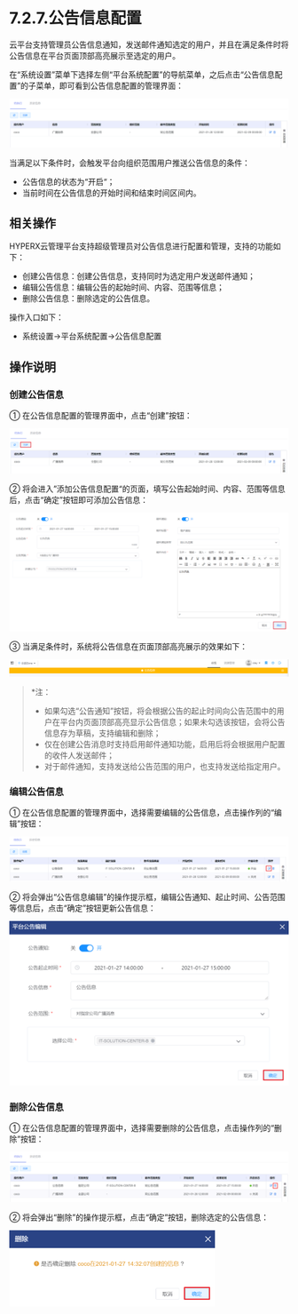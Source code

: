 # 7.2.7.公告信息配置

云平台支持管理员公告信息通知，发送邮件通知选定的用户，并且在满足条件时将公告信息在平台页面顶部高亮展示至选定的用户。

在“系统设置”菜单下选择左侧“平台系统配置”的导航菜单，之后点击“公告信息配置”的子菜单，即可看到公告信息配置的管理界面：

![image-20210127142629956](notice.assets/image-20210127142629956.png)

当满足以下条件时，会触发平台向组织范围用户推送公告信息的条件：

- 公告信息的状态为“开启“；
- 当前时间在公告信息的开始时间和结束时间区间内。

## 相关操作

HYPERX云管理平台支持超级管理员对公告信息进行配置和管理，支持的功能如下：

- 创建公告信息：创建公告信息，支持同时为选定用户发送邮件通知；
- 编辑公告信息：编辑公告的起始时间、内容、范围等信息；
- 删除公告信息：删除选定的公告信息。

操作入口如下：

- 系统设置→平台系统配置→公告信息配置

##  操作说明

### 创建公告信息

① 在公告信息配置的管理界面中，点击“创建”按钮：

![image-20210127142701803](notice.assets/image-20210127142701803.png)

② 将会进入”添加公告信息配置“的页面，填写公告起始时间、内容、范围等信息后，点击“确定”按钮即可添加公告信息：

![image-20210127143000066](notice.assets/image-20210127143000066.png)

③ 当满足条件时，系统将公告信息在页面顶部高亮展示的效果如下：

![image-20210127143115334](notice.assets/image-20210127143115334.png)

> *注：
>
> - 如果勾选“公告通知”按钮，将会根据公告的起止时间向公告范围中的用户在平台内页面顶部高亮显示公告信息；如果未勾选该按钮，会将公告信息存为草稿，支持编辑和删除；
> - 仅在创建公告消息时支持启用邮件通知功能，启用后将会根据用户配置的收件人发送邮件；
> - 对于邮件通知，支持发送给公告范围的用户，也支持发送给指定用户。

### 编辑公告信息

① 在公告信息配置的管理界面中，选择需要编辑的公告信息，点击操作列的“编辑”按钮：

![image-20210127143148279](notice.assets/image-20210127143148279.png)

② 将会弹出“公告信息编辑”的操作提示框，编辑公告通知、起止时间、公告范围等信息后，点击“确定”按钮更新公告信息：

<img src="notice.assets/image-20210127143211712.png" alt="image-20210127143211712" style="zoom:50%;" />

### 删除公告信息

① 在公告信息配置的管理界面中，选择需要删除的公告信息，点击操作列的“删除”按钮：

![image-20210127143234094](notice.assets/image-20210127143234094.png)

② 将会弹出“删除”的操作提示框，点击“确定”按钮，删除选定的公告信息：

<img src="notice.assets/image-20210127143258597.png" alt="image-20210127143258597" style="zoom:50%;" />